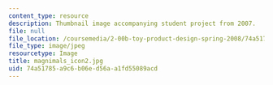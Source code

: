 ```yaml
---
content_type: resource
description: Thumbnail image accompanying student project from 2007.
file: null
file_location: /coursemedia/2-00b-toy-product-design-spring-2008/74a51785a9c6b06ed56aa1fd55089acd_magnimals_icon2.jpg
file_type: image/jpeg
resourcetype: Image
title: magnimals_icon2.jpg
uid: 74a51785-a9c6-b06e-d56a-a1fd55089acd
---
```

